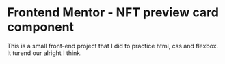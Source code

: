 # Frontend Mentor - NFT preview card component

This is a small front-end project that I did to practice html, css and flexbox. It turend our alright I think.


